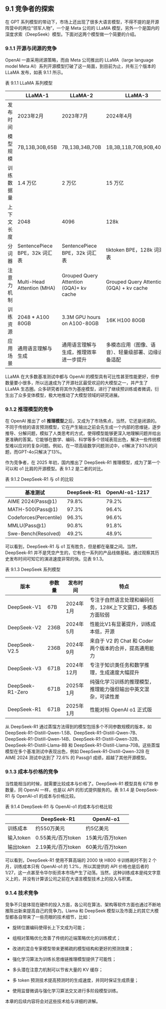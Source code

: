 
## 9.1 竞争者的探索

在 GPT 系列模型的带动下，市场上还出现了很多大语言模型，不得不提的是开源阵营中的两位“领军人物”，一个是 Meta 公司的 LLaMA 模型，另外一个是国内的深度求索（DeepSeek）模型。下面对这两个模型做一个简要的介绍。

### 9.1.1 开源与闭源的竞争

OpenAI 一直采用闭源策略，而由 Meta 公司推出的 LLaMA（large language model Meta AI）系列开源模型打破了这一局面，到目前为止，共有三个版本的 LLaMA 发布，如表 9.1.1 所示。

表 9.1.1 LLaMA 系列模型

||LLaMA-1|LLaMA-2|LLaMA-3|
|-|-|-|-|
|发布时间|2023年2月 |2023年7月|2024年4月|
|模型规模|7B,13B,30B,65B|7B,13B,34B,70B|1B,3B,11B,70B,90B,405B|
|训练数据量|1.4 万亿|2 万亿|15 万亿|
|上下文长度|2048|4096|128k|
|分词器|SentencePiece BPE，32k 词汇表|SentencePiece BPE，32k 词汇表|tiktoken BPE，128k 词汇表|
|注意力机制|Multi-Head Attention (MHA)|Grouped Query Attention (GQA)+ kv cache|Grouped Query Attention (GQA) + kv cache|
|训练资源|2048 * A100 80GB|3.3M GPU hours on A100-80GB|16K H100 80GB|
|应用场景|通用语言理解与生成|通用语言理解与生成，推理效率进一步提升|多模态应用（图像、语音）、轻量级部署、边缘设备适配|

LLaMA 在大多数基准测试中都与 OpenAI 的模型具有可比性甚至性能更好，但参数量要小很多，所以迅速成为了开源社区最受欢迎的大模型之一，并产生了 LLaMA 生态圈。众多研究者将其作为基座模型，进行了继续预训练或者微调，衍生出了众多变体模型，极大地推动了大模型领域的研究进展。

### 9.1.2 推理模型的竞争

在 OpenAI 推出了 o1 **推理模型**之后，又成为了市场焦点，当然，它还是闭源的。不同于传统的语言预测模型，它在产生输出之前会先生成一个内部的思维链，逐步推导、分解问题，模拟了人类思考的方式，使得模型能够更深入地理解问题并给出更准确的答案。它能够在数学、编码、科学等多个领域表现出色，解决一些传统模型难以应对的复杂问题。例如，在一项高级数学问题测试中，o1解决了83%的问题，而GPT-4o只解决了13%。

作为竞争者，在 2025 年初，国内推出了 DeepSeek-R1 推理模型，成为了第一个可以和 o1 比肩的开源模型。表 9.1.2 是二者的对比。

表 9.1.2 DeepSeek-R1 与 o1 的比较

|基准测试|DeepSeek-R1|OpenAI-o1-1217|
|-|-|-|
|AIME 2024(Pass@1)|79.8%|79.2%|
|MATH-500(Pass@1)|97.3%|96.4%|
|Codeforces(Percentile)|96.3%|96.6%|
|MMLU(Pass@1)|90.8%|91.8%|
|Swe-Bench(Resolved)|49.2%|48.9%|

可以看到，DeepSeek-R1 与 o1 互有胜负，但是都在毫厘之间。当然， DeepSeek-R1 并不是凭空产生的，它有也一系列的产品线做基础，通过观察其历史发布时间可知它的演进速度非常的快。见表 9.1.3。

表 9.1.3 DeepSeek 系列模型

|版本|参数量|发布时间|特点|
|-|-|-|-|
|DeepSeek-V1|67B|2024年1月|专注于自然语言处理和编码任务，128K上下文窗口，多模态方面较弱|
|DeepSeek-V2|236B|2024年5月|性能比V1有显著提升，训练成本低，开源|
|DeepSeek-V2.5|236B|2024年9月|来自于 V2 的 Chat 和 Coder 两个版本的合并，提高通用能力|
|DeepSeek-V3|671B|2024年12月|专注于知识类任务和数学推理，生成速度大幅提升|
|DeepSeek-R1-Zero|671B|2025年1月|纯强化学习训练的推理模型，推理能力强但输出中英文混杂，可读性差|
|DeepSeek-R1|671B|2025年1月|性能对标 OpenAI o1 正式版|

从 DeepSeek-R1 通过蒸馏方法得到的模型包括多个不同参数规模的版本，如 DeepSeek-R1-Distill-Qwen-1.5B、DeepSeek-R1-Distill-Qwen-7B、DeepSeek-R1-Distill-Qwen-14B、DeepSeek-R1-Distill-Qwen-32B、DeepSeek-R1-Distill-Llama-8B 和 DeepSeek-R1-Distill-Llama-70B。这些蒸馏模型在多个基准测试中表现出色，例如 DeepSeek-R1-Distill-Qwen-32B 在 AIME 2024 测试中达到了 72.6% 的 Pass@1 成绩，超越了其他开源模型。


### 9.1.3 成本与价格的竞争

当性能相当的时候，就需要比较成本与价格了。DeepSeek-R1 模型具有 671B 参数量，同 OpenAI 一样，也是以 API 的形式提供服务的。表 9.1.4 是 DeepSeek-R1 与 OpenAI-o1 的成本与价格比较。

表 9.1.4 DeepSeek-R1 与 OpenAI-o1 的成本与价格比较

||DeepSeek-R1|OpenAI-o1|
|-|-|-|
|训练成本|约550万美元|约5亿美元|
|输入token|0.55美元/百万token|15美元/百万token|
|输出token|2.19美元/百万token|60美元/百万token|

可以看到，DeepSeek-R1 使用不算高端的 2000 块 H800 卡训练耗时不到 2 个月，训练成本只有 OpenAI-o1 的 1.2%，所以其提供的 API 价格也是后者的 1/27，这一点甚至令华尔街资本市场产生了动荡。当然，这种训练成本是纯文字意义上的，并没有计算该公司之前在大语言模型技术上的投入与积累。

### 9.1.4 技术竞争

竞争不只是体现在硬件的投入方面，各公司在算法、架构等软件方面也通过不断地推陈出新来提高自己的竞争力。Llama 和 DeepSeek 模型以及市面上的其它大模型都各自带来了一些亮眼的技术细节，比如：

- 旋转位置编码使得长上下文成为可能；

- 组相对策略优化改善了传统的近端策略优化的训练模式；

- 改进的混合专家模型带来更稀疏的模型结构和更好的预测效果；

- 强化学习算法为训练长思维链推理模型提供了可能性；

- 多头潜在注意力机制可以节省大量的 KV 缓存；

- 多 token 预测技术提高预测时的生成速度，并同时保证生成质量；

- 使用监督微调与强化学习算法交叉进行多阶段模型训练。

本章的后续内容将会对这些技术给与详细的讲解。
